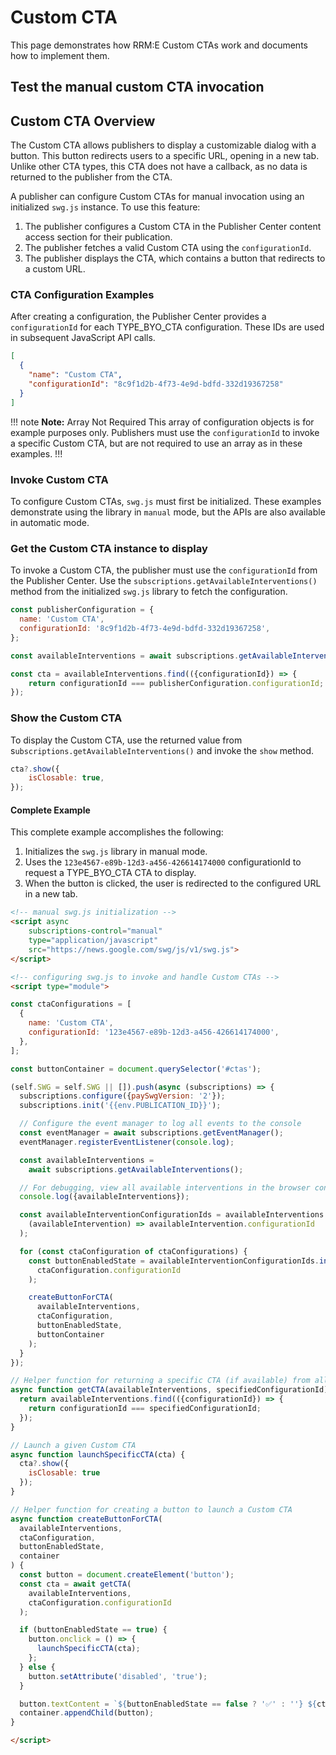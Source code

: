<script async
  subscriptions-control="manual"
  type="application/javascript"
  src="https://news.google.com/swg/js/v1/swg{{#env.SWG_OVERRIDE}}-{{.}}{{/env.SWG_OVERRIDE}}.js">
</script>

<script async src="https://securepubads.g.doubleclick.net/tag/js/gpt.js" crossorigin="anonymous">
</script>

# Custom CTA

This page demonstrates how RRM:E Custom CTAs work and documents how to implement them.

## Test the manual custom CTA invocation

<div id="ctas"></div>

## Custom CTA Overview

The Custom CTA allows publishers to display a customizable dialog with a button. This button redirects users to a specific URL, opening in a new tab. Unlike other CTA types, this CTA does not have a callback, as no data is returned to the publisher from the CTA.

A publisher can configure Custom CTAs for manual invocation using an initialized `swg.js` instance. To use this feature:

1. The publisher configures a Custom CTA in the Publisher Center content access section for their publication.
2. The publisher fetches a valid Custom CTA using the `configurationId`.
3. The publisher displays the CTA, which contains a button that redirects to a custom URL.

### CTA Configuration Examples

After creating a configuration, the Publisher Center provides a `configurationId` for each TYPE_BYO_CTA configuration. These IDs are used in subsequent JavaScript API calls.

```json
[
  {
    "name": "Custom CTA",
    "configurationId": "8c9f1d2b-4f73-4e9d-bdfd-332d19367258"
  }
]
```

!!! note **Note:** Array Not Required
This array of configuration objects is for example purposes only. Publishers must use the `configurationId` to invoke a specific Custom CTA, but are not required to use an array as in these examples.
!!!

### Invoke Custom CTA

To configure Custom CTAs, `swg.js` must first be initialized. These examples demonstrate using the library in `manual` mode, but the APIs are also available in automatic mode.

### Get the Custom CTA instance to display

To invoke a Custom CTA, the publisher must use the `configurationId` from the Publisher Center. Use the `subscriptions.getAvailableInterventions()` method from the initialized `swg.js` library to fetch the configuration.

```javascript
const publisherConfiguration = {
  name: 'Custom CTA',
  configurationId: '8c9f1d2b-4f73-4e9d-bdfd-332d19367258',
};

const availableInterventions = await subscriptions.getAvailableInterventions();

const cta = availableInterventions.find(({configurationId}) => {
    return configurationId === publisherConfiguration.configurationId;
});
```

### Show the Custom CTA

To display the Custom CTA, use the returned value from s`ubscriptions.getAvailableInterventions()` and invoke the `show` method.

```javascript
cta?.show({
    isClosable: true,
});
```

#### Complete Example
This complete example accomplishes the following:

1. Initializes the `swg.js` library in manual mode.
2. Uses the `123e4567-e89b-12d3-a456-426614174000` configurationId to request a TYPE_BYO_CTA CTA to display.
3. When the button is clicked, the user is redirected to the configured URL in a new tab.

```html
<!-- manual swg.js initialization -->
<script async
    subscriptions-control="manual"
    type="application/javascript"
    src="https://news.google.com/swg/js/v1/swg.js">
</script>

<!-- configuring swg.js to invoke and handle Custom CTAs -->
<script type="module">

const ctaConfigurations = [
  {
    name: 'Custom CTA',
    configurationId: '123e4567-e89b-12d3-a456-426614174000',
  },
];

const buttonContainer = document.querySelector('#ctas');

(self.SWG = self.SWG || []).push(async (subscriptions) => {
  subscriptions.configure({paySwgVersion: '2'});
  subscriptions.init('{{env.PUBLICATION_ID}}');

  // Configure the event manager to log all events to the console
  const eventManager = await subscriptions.getEventManager();
  eventManager.registerEventListener(console.log);

  const availableInterventions =
    await subscriptions.getAvailableInterventions();

  // For debugging, view all available interventions in the browser console
  console.log({availableInterventions});

  const availableInterventionConfigurationIds = availableInterventions.map(
    (availableIntervention) => availableIntervention.configurationId
  );

  for (const ctaConfiguration of ctaConfigurations) {
    const buttonEnabledState = availableInterventionConfigurationIds.includes(
      ctaConfiguration.configurationId
    );

    createButtonForCTA(
      availableInterventions,
      ctaConfiguration,
      buttonEnabledState,
      buttonContainer
    );
  }
});

// Helper function for returning a specific CTA (if available) from all interventions
async function getCTA(availableInterventions, specifiedConfigurationId) {
  return availableInterventions.find(({configurationId}) => {
    return configurationId === specifiedConfigurationId;
  });
}

// Launch a given Custom CTA
async function launchSpecificCTA(cta) {
  cta?.show({
    isClosable: true
  });
}

// Helper function for creating a button to launch a Custom CTA
async function createButtonForCTA(
  availableInterventions,
  ctaConfiguration,
  buttonEnabledState,
  container
) {
  const button = document.createElement('button');
  const cta = await getCTA(
    availableInterventions,
    ctaConfiguration.configurationId
  );

  if (buttonEnabledState == true) {
    button.onclick = () => {
      launchSpecificCTA(cta);
    };
  } else {
    button.setAttribute('disabled', 'true');
  }

  button.textContent = `${buttonEnabledState == false ? '✅' : ''} ${ctaConfiguration.name}`;
  container.appendChild(button);
}

</script>
```
